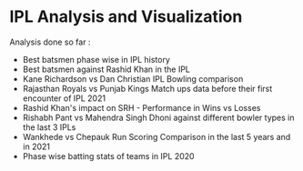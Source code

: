 # IPL Analysis and Visualization

Analysis done so far :
- Best batsmen phase wise in IPL history
- Best batsmen against Rashid Khan in the IPL
- Kane Richardson vs Dan Christian IPL Bowling comparison
- Rajasthan Royals vs Punjab Kings Match ups data before their first encounter of IPL 2021
- Rashid Khan's impact on SRH - Performance in Wins vs Losses
- Rishabh Pant vs Mahendra Singh Dhoni against different bowler types in the last 3 IPLs
- Wankhede vs Chepauk Run Scoring Comparison in the last 5 years and in 2021
- Phase wise batting stats of teams in IPL 2020

